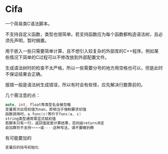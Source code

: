 # Cifa

一个简易类C语法脚本。

不支持自定义函数，类型也很简单。若支持函数应为每个函数都构造语法树，且必须先声明，暂时搁置。

用于嵌入一些只需要简单计算，且不想引入较复杂的外部库的C++程序。例如某些情况下简单的C过程可以不修改放到外部配置文件。

生成语法树时的检查不太严格，所以一些需要分号的地方用空格也可以，但是此时不保证结果会正确。

报错一般是语法树生成错误，所以有时会有些怪，应先解决行数靠前的。

几个需注意的点：

```c++
auto, int, float等类型名会被忽略
变量首次出现初值为nan，即相当于强制要求初值
函数调用时，a.func(c)等价于func(a, c)
string类型通常需显式赋初值
若脚本只有一行，返回值就是计算结果，否则由return决定
自加算符不支持++++或----这种写法，请不要瞎折腾
```

有可能要加的
```c++
变量后的括号初始化
```